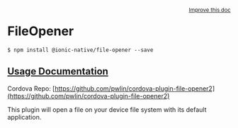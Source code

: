 
<a style="float:right;font-size:12px;" href="http://github.com/driftyco/ionic-native/edit/master/src/@ionic-native/plugins/file-opener/index.ts#L0">
  Improve this doc
</a>

# FileOpener
<!-- end header block -->

```
$ npm install @ionic-native/file-opener --save
```

## [Usage Documentation](https://ionicframework.com/docs/v2/native/file-opener/)

Cordova Repo: [https://github.com/pwlin/cordova-plugin-file-opener2](https://github.com/pwlin/cordova-plugin-file-opener2)

<!-- description -->
This plugin will open a file on your device file system with its default application.
<!-- end for prop in method.decorators[0].argumentInfo -->
<!-- end content block -->
<!-- end body block -->
